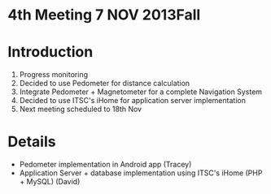 # 4th Meeting 7 NOV 2013Fall

# Introduction #
  1. Progress monitoring
  1. Decided to use Pedometer for distance calculation
  1. Integrate Pedometer + Magnetometer for a complete Navigation System
  1. Decided to use ITSC's iHome for application server implementation
  1. Next meeting scheduled to 18th Nov

# Details #
  * Pedometer implementation in Android app (Tracey)
  * Application Server + database implementation using ITSC's iHome (PHP + MySQL) (David)